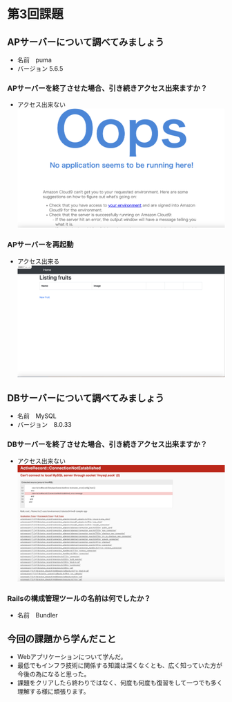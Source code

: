 # 第3回課題
## APサーバーについて調べてみましょう
- 名前　puma  
- バージョン 5.6.5  
### APサーバーを終了させた場合、引き続きアクセス出来ますか？
- アクセス出来ない  
![AP終了時](images/第3回課題2.png)
### APサーバーを再起動  
- アクセス出来る 
![AP再起動時](images/第3回課題1.png)  

## DBサーバーについて調べてみましょう  
- 名前　MySQL  
- バージョン　8.0.33  
### DBサーバーを終了させた場合、引き続きアクセス出来ますか？  
- アクセス出来ない  
![DB終了時](images/第3回課題3.png)
### Railsの構成管理ツールの名前は何でしたか？  
- 名前　Bundler  

## 今回の課題から学んだこと　　
- Webアプリケーションについて学んだ。  
- 最低でもインフラ技術に関係する知識は深くなくとも、広く知っていた方が今後の為になると思った。  
- 課題をクリアしたら終わりではなく、何度も何度も復習をして一つでも多く理解する様に頑張ります。